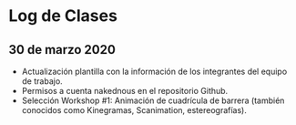 # Log de Clases

## 30 de marzo 2020
- Actualización plantilla con la información de los integrantes del equipo de trabajo.
- Permisos a cuenta nakednous en el repositorio Github.
- Selección Workshop #1: Animación de cuadrícula de barrera (también conocidos como Kinegramas, Scanimation, estereografías).